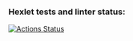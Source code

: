 ### Hexlet tests and linter status:
[![Actions Status](https://github.com/Salamdi/backend-project-lvl1/workflows/hexlet-check/badge.svg)](https://github.com/Salamdi/backend-project-lvl1/actions)